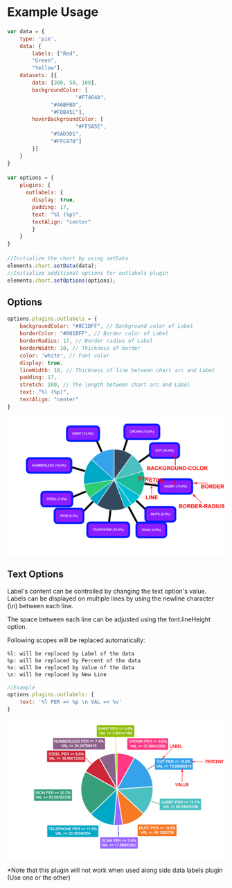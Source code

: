 # Example Usage
```javascript
var data = {
	type: 'pie',
	data: {
		labels: ["Red",
		"Green",
		"Yellow"],
	datasets: [{
		data: [300, 50, 100],
		backgroundColor: [
                      "#F7464A",
		      "#46BFBD",
		      "#FDB45C"],
		hoverBackgroundColor: [
                      "#FF5A5E",
		      "#5AD3D1",
		      "#FFC870"]
		}]
	}
}

var options = {
	plugins: {
	  outlabels: {
		display: true,
		padding: 17,
		text: "%l (%p)",
		textAlign: "center"
		}
	}
}

//Initialize the chart by using setData
elements.chart.setData(data);
//Initialize additional options for outlabels plugin
elements.chart.setOptions(options);
```

## Options
```javascript
options.plugins.outlabels = {
    backgroundColor: "#8C1DFF", // Background color of Label
    borderColor: "#001BFF", // Border color of Label
    borderRadius: 17, // Border radius of Label
    borderWidth: 10, // Thickness of border
    color: 'white', // Font color
    display: true,
    lineWidth: 10, // Thickness of line between chart arc and Label
    padding: 17,
    stretch: 100, // The length between chart arc and Label
    text: "%l (%p)",
    textAlign: "center"
}
```
![props](images/66974960-82986f00-f062-11e9-8931-a461992e9e93.png)

## Text Options

Label's content can be controlled by changing the text option's value. Labels can be displayed on multiple lines by using the newline character (\n) between each line.

The space between each line can be adjusted using the font.lineHeight option.

Following scopes will be replaced automatically:

    %l: will be replaced by Label of the data
    %p: will be replaced by Percent of the data
    %v: will be replaced by Value of the data
    \n: will be replaced by New Line

```javascript
//Example
options.plugins.outlabels: {
    text: '%l PER => %p \n VAL => %v'
}
```

![label](images/66974989-98a62f80-f062-11e9-90cc-4bb315923937.png)

*Note that this plugin will not work when used along side data labels plugin (Use one or the other)
